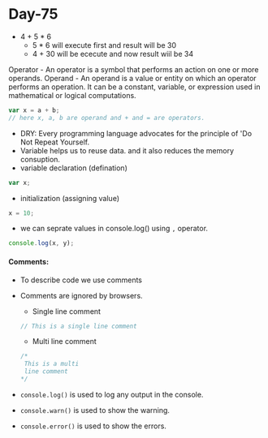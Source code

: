 # Day-75

-   4 + 5 \* 6
    -   5 \* 6 will execute first and result will be 30
    -   4 + 30 will be ececute and now result wiil be 34

Operator - An operator is a symbol that performs an action on one or more operands.
Operand - An operand is a value or entity on which an operator performs an operation. It can be a constant, variable, or expression used in mathematical or logical computations.

```js
var x = a + b;
// here x, a, b are operand and + and = are operators.
```

-   DRY: Every programming language advocates for the principle of 'Do Not Repeat Yourself.
-   Variable helps us to reuse data. and it also reduces the memory consuption.
-   variable declaration (defination)

```js
var x;
```

-   initialization (assigning value)

```js
x = 10;
```

-   we can seprate values in console.log() using `,` operator.

```js
console.log(x, y);
```

#### Comments:

-   To describe code we use comments
-   Comments are ignored by browsers.

    -   Single line comment

    ```js
    // This is a single line comment
    ```

    -   Multi line comment

    ```js
    /*
     This is a multi
     line comment
    */
    ```

-   `console.log()` is used to log any output in the console.
-   `console.warn()` is used to show the warning.
-   `console.error()` is used to show the errors.


